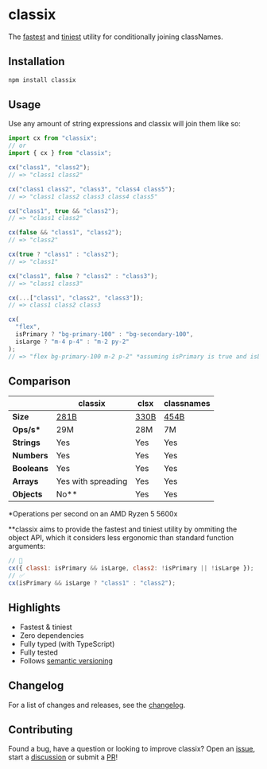 # classix

The [fastest](#comparison) and [tiniest](#comparison) utility for conditionally joining classNames.

## Installation

```bash
npm install classix
```

## Usage

Use any amount of string expressions and classix will join them like so:

```js
import cx from "classix";
// or
import { cx } from "classix";

cx("class1", "class2");
// => "class1 class2"

cx("class1 class2", "class3", "class4 class5");
// => "class1 class2 class3 class4 class5"

cx("class1", true && "class2");
// => "class1 class2"

cx(false && "class1", "class2");
// => "class2"

cx(true ? "class1" : "class2");
// => "class1"

cx("class1", false ? "class2" : "class3");
// => "class1 class3"

cx(...["class1", "class2", "class3"]);
// => class1 class2 class3

cx(
  "flex",
  isPrimary ? "bg-primary-100" : "bg-secondary-100",
  isLarge ? "m-4 p-4" : "m-2 py-2"
);
// => "flex bg-primary-100 m-2 p-2" *assuming isPrimary is true and isLarge is false
```

## Comparison

|              | classix                                          | clsx                                          | classnames                                          |
| ------------ | ------------------------------------------------ | --------------------------------------------- | --------------------------------------------------- |
| **Size**     | [281B](https://bundlephobia.com/package/classix) | [330B](https://bundlephobia.com/package/clsx) | [454B](https://bundlephobia.com/package/classnames) |
| **Ops/s\***  | 29M                                              | 28M                                           | 7M                                                  |
| **Strings**  | Yes                                              | Yes                                           | Yes                                                 |
| **Numbers**  | Yes                                              | Yes                                           | Yes                                                 |
| **Booleans** | Yes                                              | Yes                                           | Yes                                                 |
| **Arrays**   | Yes with spreading                               | Yes                                           | Yes                                                 |
| **Objects**  | No\*\*                                           | Yes                                           | Yes                                                 |

\*Operations per second on an AMD Ryzen 5 5600x

\*\*classix aims to provide the fastest and tiniest utility by ommiting the object API, which it considers less ergonomic than standard function arguments:

```js
// 🚫
cx({ class1: isPrimary && isLarge, class2: !isPrimary || !isLarge });
// ✅
cx(isPrimary && isLarge ? "class1" : "class2");
```

## Highlights

- Fastest & tiniest
- Zero dependencies
- Fully typed (with TypeScript)
- Fully tested
- Follows [semantic versioning](https://semver.org/)

## Changelog

For a list of changes and releases, see the [changelog](https://github.com/alexnault/classix/releases).

## Contributing

Found a bug, have a question or looking to improve classix? Open an [issue](https://github.com/alexnault/classix/issues/new), start a [discussion](https://github.com/alexnault/classix/discussions/new) or submit a [PR](https://github.com/alexnault/classix/fork)!
